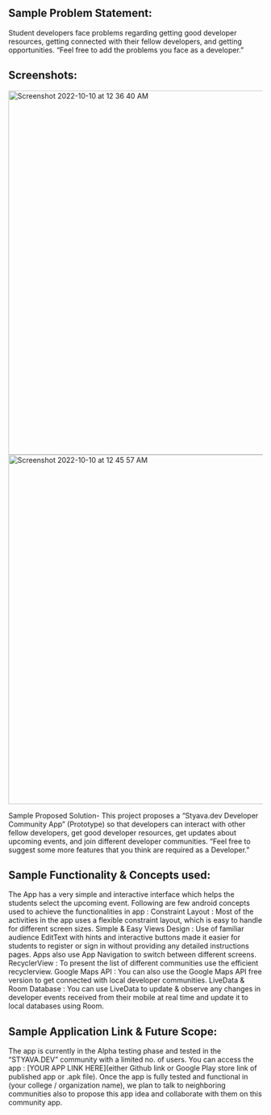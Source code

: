 ## Sample Problem Statement:
Student developers face problems regarding getting good developer resources, getting connected with their fellow developers, and getting opportunities. 
“Feel free to add the problems you face as a developer.”

## Screenshots:

<img width="721" alt="Screenshot 2022-10-10 at 12 36 40 AM" src="https://user-images.githubusercontent.com/61946155/194775840-feb0ff31-54c1-4f05-80f6-02ed6c9dc39a.png">

<img width="692" alt="Screenshot 2022-10-10 at 12 45 57 AM" src="https://user-images.githubusercontent.com/61946155/194775844-a249acdf-9731-4b3b-a0eb-f352b5476f3c.png">



Sample Proposed Solution-
This project proposes a “Styava.dev Developer Community App” (Prototype) so that developers can interact with other fellow developers, get good developer resources, get updates about upcoming events, and join different developer communities.
“Feel free to suggest some more features that you think are required as a Developer.”

## Sample Functionality & Concepts used:
The App has a very simple and interactive interface which helps the students select the upcoming event. Following are few android concepts used to achieve the functionalities in app :
Constraint Layout : Most of the activities in the app uses a flexible constraint layout, which is easy to handle for different screen sizes.
Simple & Easy Views Design : Use of familiar audience EditText with hints and interactive buttons made it easier for students to register or sign in without providing any detailed instructions pages. Apps also use App Navigation to switch between different screens.
RecyclerView : To present the list of different communities use the efficient recyclerview. 
Google Maps API : You can also use the Google Maps API free version to get connected with local developer communities.
LiveData & Room Database : You can use LiveData to update & observe any changes in developer events received from their mobile at real time and update it to local databases using Room. 

## Sample Application Link & Future Scope:
The app is currently in the Alpha testing phase and tested in the “STYAVA.DEV” community with a limited no. of users. 
You can access the app : [YOUR APP LINK HERE](either Github link or Google Play store link of published app or .apk file).
Once the app is fully tested and functional in (your college / organization name), we plan to talk to neighboring communities also to propose this app idea and collaborate with them on this community app.

